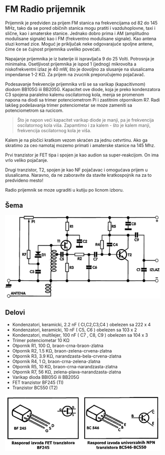 # FM Radio prijemnik

Prijemnik je predviden za prijem FM stanica na frekvencijama od 82 do 145 MHz, tako da se pored običnih stanica mogu pratiti i vazduhoplovne, taxi i slične, kao i amaterske stanice. Jednako dobro prima i AM (amplitudno modulisane signale) kao i FM (frekventno modulisane signale). Kao antena sluzi komad zice. Moguć je priključak neke odgovarajuće spoljne antene, čime će se čujnost prijemnika uveliko povećati.

Napajanje prijemnika je iz baterije iii ispravljača 9 do 25 Volti. Potrosnja je minimalna. Osetljivost prijemnika je ispod 1 (jednog) mikrovolta a niskofrekventni izlaz je 40 mW, što je dovoljno za slusanje na slusalicama impendanse 1-2 KΩ. Za prijem na zvucnik preporučujemo pojačavač.

Podesavanje frekvencije prijemnika vrši se sa varikap (kapacitivnom) diodom BB105G iii BB205G. Kapacitet ove diode, koja je preko kondenzatora C3 spojena paralelno kalemu oscilatornog kola, menja se promenom napona na diodi sa trimer potenciometrom Pi i zastitnim otpornikom R7. Radi lakšeg podešavanja trimer potenciometar se moze zameniti sa potenciometrom sa rucicom.

>Što je napon veći kapacitet varikap diode je manji, pa je frekvencija oscilatornog kola viša. Zapamtimo i za kalem - što je kalem manji, frekvencija oscilatornog kola je viša.

Kalem je na pločici kratkom vezom skraćen za jednu cetvrtinu. Ako ga skratimo za ceo namotaj mozemo primati i amaterske stanice na 145 Mhz.

Prvi tranzistor je FET tipa i spojen je kao audion sa super-reakcijom. On ima vrlo veliko pojačanje.

Drugi tranzistor, T2, spojen je kao NF pojačavac i omogućava prijem u slusalicama. Naravno, da ne zaboravite da stavite kratkospojnik na za to predvideno mesto!

Radio prijemnik se moze ugraditi u kutiju po licnom izboru.

## Šema

![](../slike/radio-prijemnik-shema.jpg)

## Delovi

- Kondenzatori, keramicki, 2.2 nF ( Cl,C2,C3,C4 ) obelezen sa 222 x 4
- Kondenzatori, keramicki, 10 nF ( C5, C6 ) obelezen sa 103 x 2
- Kondenzatori, multilejer, 100 nF ( C7 , C8, C9 ) obelezen sa 104 x 3
- Trimer potenciometar 10 KΩ
- Otpornik R1, 100 Ω, braon-crna-braon-zlatna
- Otpornik R2, 1.5 KΩ, braon-zelena-crvena-zlatna 
- Otpornik R3, 3.9 KΩ, narandzasta-bela-crvena-zlatna 
- Otpornik R4, 1 Ω, braon-crna-zelena-zlatna 
- Otpornik R5, 10 KΩ, braon-crna-narandzasta-zlatna 
- Otpornik R7, 56 KΩ, zelena-plava-narandzasta-zlatna 
- Varikap dioda BBI05G ili BB205G 
- FET tranzistor BF245 (Tl) 
- Tranzistor BC550 (T2)

![](../slike/prijemnik-raspored-izvoda-tranzistora.jpg)
